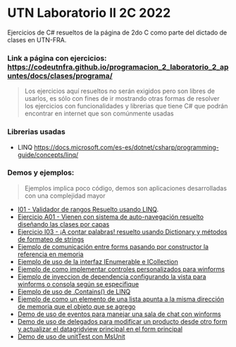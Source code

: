 # UTN Laboratorio II 2C 2022
 Ejercicios de C# resueltos de la página de 2do C como parte del dictado de clases en UTN-FRA.
### Link a página con ejercicios: https://codeutnfra.github.io/programacion_2_laboratorio_2_apuntes/docs/clases/programa/

> Los ejercicios aquí resueltos no serán exigidos pero son libres de usarlos, es sólo con fines de ir mostrando otras formas de resolver los ejercicios con funcionalidades y librerias que tiene C# que podrán encontrar en internet que son comúnmente usadas

### Librerias usadas
- LINQ https://docs.microsoft.com/es-es/dotnet/csharp/programming-guide/concepts/linq/

### Demos y ejemplos:
>  Ejemplos implica poco código, demos son aplicaciones desarrolladas con una complejidad mayor

-  [I01 - Validador de rangos Resuelto usando LINQ](https://github.com/pedrogfleming/UTN-LaboratorioII-2C-2022/blob/main/01-ValidadorDeRangos/01-ValidadorDeRangos/Program.cs).
-  [Ejercicio A01 - Vienen con sistema de auto-navegación resuelto diseñando las clases por capas](https://github.com/pedrogfleming/UTN-LaboratorioII-2C-2022/blob/main/04-A01-VienenConSistemaDeAuto-Navegacion/A01-Camioneros/A01-Camioneros/Program.cs)
-  [Ejercicio I03 - ¡A contar palabras! resuelto usando Dictionary y métodos de formateo de strings](https://github.com/pedrogfleming/UTN-LaboratorioII-2C-2022/blob/main/05-I03-A-Contar-Palabras/I03-A_Contar_Palabras/Form-ContarPalabras/FormContador.cs)
-  [Ejemplo de comunicación entre forms pasando por constructor la referencia en memoria](https://github.com/pedrogfleming/UTN-LaboratorioII-2C-2022/blob/main/07-ComunicacionEntreForms/07-ComunicacionEntreForms/Form1.cs)
-  [Ejemplo de uso de la interfaz IEnumerable e ICollection](https://github.com/pedrogfleming/UTN-LaboratorioII-2C-2022/blob/main/10-IEnumerableEjemplo/10-IEnumerableEjemplo/Program.cs)
-  [Ejemplo de como implementar controles personalizados para winforms](https://github.com/pedrogfleming/UTN-LaboratorioII-2C-2022/blob/main/11-CustomControls-Ejemplo/11-CustomControls-Ejemplo/MyCustomerInfoUserControl.cs)
-  [Ejemplo de inyeccion de dependencia configurando la vista para winforms o consola según se especifique](https://github.com/pedrogfleming/UTN-LaboratorioII-2C-2022/tree/main/12-Interfaces-MultipleVistas)
-  [Ejemplo de uso de .Contains() de LINQ](https://github.com/pedrogfleming/UTN-LaboratorioII-2C-2022/blob/main/13-LINQ-Contains/13-LINQ-Contains/Program.cs)
-  [Ejemplo de como un elemento de una lista apunta a la misma dirección de memoria que el objeto que se agrego](https://github.com/pedrogfleming/UTN-LaboratorioII-2C-2022/blob/main/15-ReferenceObjectsInLists/15-ReferenceObjectsInLists/Program.cs)
-  [Demo de uso de eventos para manejar una sala de chat con winforms](https://github.com/pedrogfleming/UTN-LaboratorioII-2C-2022/tree/main/16-SalaDeChat/16-SalaDeChat)
-  [Demo de uso de delegados para modificar un producto desde otro form y actualizar el datagridview principal en el form principal](https://github.com/pedrogfleming/UTN-LaboratorioII-2C-2022/tree/main/17-DelegadosEjemplo-FiltradoDeDatos/Vista/Vista)
-  [Demo de uso de unitTest con MsUnit ](https://github.com/pedrogfleming/UTN-LaboratorioII-2C-2022/tree/main/EShop)
